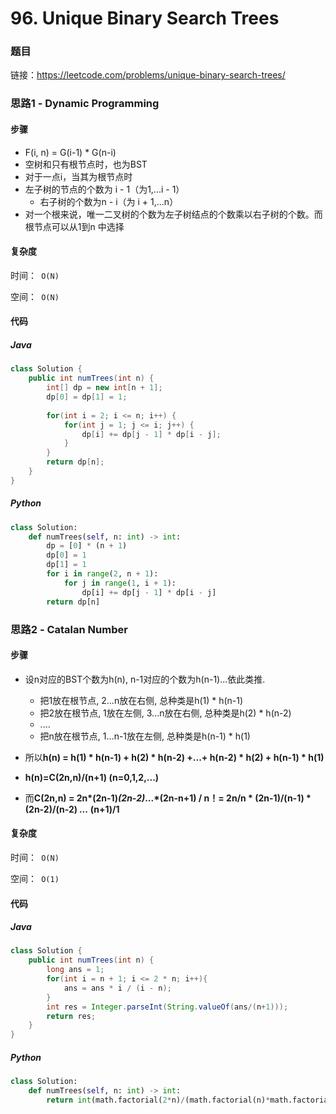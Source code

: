

# 96. Unique Binary Search Trees

### 题目

链接：https://leetcode.com/problems/unique-binary-search-trees/



### 思路1 - Dynamic Programming

#### 步骤

- F(i, n) = G(i-1) * G(n-i)
- 空树和只有根节点时，也为BST
- 对于一点i，当其为根节点时
- 左子树的节点的个数为 i - 1（为1,...i - 1）
  - 右子树的个数为n - i（为 i + 1,...n）
- 对一个根来说，唯一二叉树的个数为左子树结点的个数乘以右子树的个数。而根节点可以从1到n 中选择




#### 复杂度

时间：` O(N)`

空间：` O(N)`



#### 代码

##### Java

```java
class Solution {
    public int numTrees(int n) {
        int[] dp = new int[n + 1];
        dp[0] = dp[1] = 1;
        
        for(int i = 2; i <= n; i++) {
            for(int j = 1; j <= i; j++) {
                dp[i] += dp[j - 1] * dp[i - j];
            }
        }
        return dp[n];
    }
}
```



##### Python

```python
class Solution:
    def numTrees(self, n: int) -> int:
        dp = [0] * (n + 1)
        dp[0] = 1
        dp[1] = 1
        for i in range(2, n + 1):
            for j in range(1, i + 1):
                dp[i] += dp[j - 1] * dp[i - j]
        return dp[n]
```



### 思路2 - Catalan Number

#### 步骤

- 设n对应的BST个数为h(n), n-1对应的个数为h(n-1)...依此类推.
  - 把1放在根节点, 2...n放在右侧, 总种类是h(1) * h(n-1)
  - 把2放在根节点, 1放在左侧, 3...n放在右侧, 总种类是h(2) * h(n-2)
  - ....
  - 把n放在根节点, 1...n-1放在左侧, 总种类是h(n-1) * h(1)

- 所以**h(n) = h(1) * h(n-1) + h(2) * h(n-2) +...+ h(n-2) * h(2) + h(n-1) * h(1)**
- **h(n)=C(2n,n)/(n+1) (n=0,1,2,...)**
- 而**C(2n,n) = 2n*(2n-1)*(2n-2)*...*(2n-n+1) / n！= 2n/n * (2n-1)/(n-1) * (2n-2)/(n-2) *...* (n+1)/1**



#### 复杂度

时间：` O(N)`

空间：` O(1)`



#### 代码

##### Java

```java
class Solution {
    public int numTrees(int n) {
        long ans = 1;
        for(int i = n + 1; i <= 2 * n; i++){
            ans = ans * i / (i - n);
        }
        int res = Integer.parseInt(String.valueOf(ans/(n+1)));
        return res;
    }
}
```



##### Python

```python
class Solution:
    def numTrees(self, n: int) -> int:
        return int(math.factorial(2*n)/(math.factorial(n)*math.factorial(n+1)))
```

